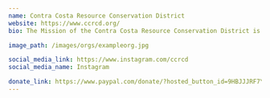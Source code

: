```yaml
---
name: Contra Costa Resource Conservation District
website: https://www.ccrcd.org/
bio: The Mission of the Contra Costa Resource Conservation District is to Facilitate Conservation and Stewardship of the Natural Resources in Contra Costa County.

image_path: /images/orgs/exampleorg.jpg

social_media_link: https://www.instagram.com/ccrcd
social_media_name: Instagram

donate_link: https://www.paypal.com/donate/?hosted_button_id=9HBJJJRF7Y938&sdkMeta=eyJ1cmwiOiJodHRwczovL3d3dy5wYXlwYWxvYmplY3RzLmNvbS9kb25hdGUvc2RrL2RvbmF0ZS1zZGsuanMiLCJhdHRycyI6eyJkYXRhLXVpZCI6IjY4ZDBjZDI3ZGZfbWptNm50YTZtZGkifX0&targetMeta=eyJ6b2lkVmVyc2lvbiI6IjlfMF81OCIsInRhcmdldCI6IkRPTkFURSIsInNka1ZlcnNpb24iOiIwLjguMCJ9
---
```

